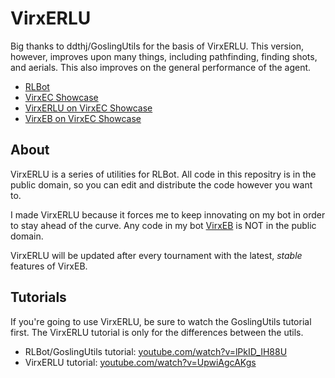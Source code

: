 # VirxERLU

Big thanks to ddthj/GoslingUtils for the basis of VirxERLU. This version, however, improves upon many things, including pathfinding, finding shots, and aerials. This also improves on the general performance of the agent.

+ [RLBot](https://rlbot.org/)
+ [VirxEC Showcase](https://www.virxcase.dev/)
+ [VirxERLU on VirxEC Showcase](https://virxerlu.virxcase.dev/)
+ [VirxEB on VirxEC Showcase](https://virxeb.virxcase.dev/)

## About

VirxERLU is a series of utilities for RLBot.
All code in this repositry is in the public domain, so you can edit and distribute the code however you want to.

I made VirxERLU because it forces me to keep innovating on my bot in order to stay ahead of the curve. Any code in my bot [VirxEB](https://github.com/VirxEC/VirxEB) is NOT in the public domain.

VirxERLU will be updated after every tournament with the latest, *stable* features of VirxEB.

## Tutorials

If you're going to use VirxERLU, be sure to watch the GoslingUtils tutorial first. The VirxERLU tutorial is only for the differences between the utils.

+ RLBot/GoslingUtils tutorial: [youtube.com/watch?v=lPkID_IH88U](https://www.youtube.com/watch?v=lPkID_IH88U)
+ VirxERLU tutorial: [youtube.com/watch?v=UpwiAgcAKgs](https://www.youtube.com/watch?v=UpwiAgcAKgs)
